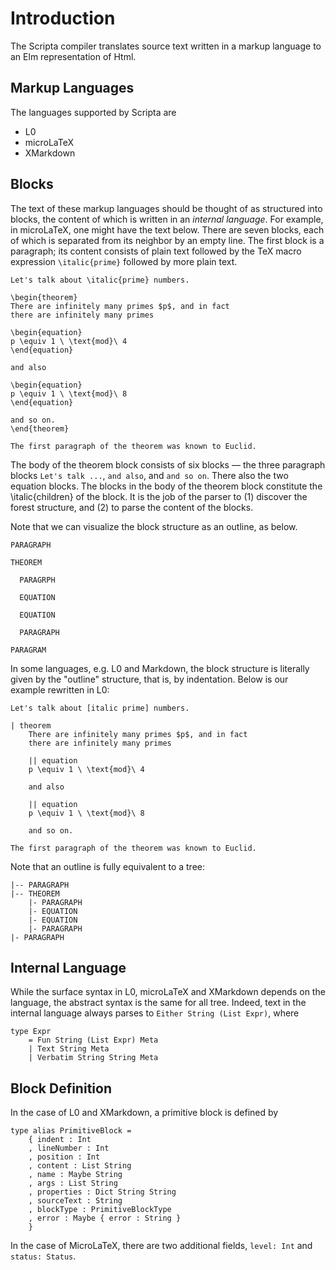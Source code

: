 # Introduction

The Scripta compiler translates source text written
in a markup language to an Elm representation of Html.



## Markup Languages

The languages supported by Scripta are

- L0
- microLaTeX
- XMarkdown

## Blocks

The text of these markup languages 
should be thought of as 
structured into blocks, the content of which 
is written in an _internal language_. 
For example, in microLaTeX, one might have the text
below.  There are seven blocks, each of which 
is separated from its neighbor by an empty line.
The first block is a paragraph; its content consists
of plain text followed by the TeX macro expression 
`\italic{prime}` followed by more plain text.

```text
Let's talk about \italic{prime} numbers.

\begin{theorem}
There are infinitely many primes $p$, and in fact
there are infinitely many primes 

\begin{equation}
p \equiv 1 \ \text{mod}\ 4
\end{equation}

and also

\begin{equation}
p \equiv 1 \ \text{mod}\ 8
\end{equation}

and so on.
\end{theorem}

The first paragraph of the theorem was known to Euclid. 
```
The body of the theorem block consists of six
blocks — the three paragraph blocks `Let's talk ...`,
`and also`, and `and so on`. There also the two
equation blocks.  The blocks in the body of the 
theorem block constitute the \italic{children} of the
block.  It is the job of the parser to (1) discover
the forest structure, and (2) to parse the content
of the blocks.  

Note that we can visualize the block structure
as an outline, as below.  

```text
PARAGRAPH

THEOREM

  PARAGRPH
  
  EQUATION
  
  EQUATION
  
  PARAGRAPH
  
PARAGRAM
```

In some languages, e.g.
L0 and Markdown, the block structure is literally
given by the "outline" structure, that is, by
indentation.  Below is our example rewritten in L0:

```text
Let's talk about [italic prime] numbers.

| theorem
    There are infinitely many primes $p$, and in fact
    there are infinitely many primes 
    
    || equation
    p \equiv 1 \ \text{mod}\ 4
    
    and also
    
    || equation
    p \equiv 1 \ \text{mod}\ 8
    
    and so on.

The first paragraph of the theorem was known to Euclid. 
```

Note that an outline is fully equivalent to a tree:

```text
|-- PARAGRAPH
|-- THEOREM
    |- PARAGRAPH
    |- EQUATION
    |- EQUATION
    |- PARAGRAPH
|- PARAGRAPH
```


## Internal Language

While the surface syntax in L0, microLaTeX and XMarkdown
depends on the language, the abstract syntax is the
same for all tree.  Indeed, text in the internal 
language always parses to `Either String (List Expr)`,
where

```
type Expr
    = Fun String (List Expr) Meta
    | Text String Meta
    | Verbatim String String Meta
```

## Block Definition




In the case of L0 and XMarkdown, a primitive
block is defined by

```
type alias PrimitiveBlock =
    { indent : Int
    , lineNumber : Int
    , position : Int
    , content : List String
    , name : Maybe String
    , args : List String
    , properties : Dict String String
    , sourceText : String
    , blockType : PrimitiveBlockType
    , error : Maybe { error : String }
    }
```

In the case of
MicroLaTeX, there are two additional fields,
`level: Int` and `status: Status`.


